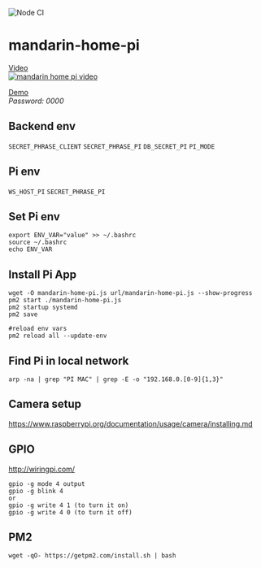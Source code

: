 ![Node CI](https://github.com/stesel/mandarin-home-pi/workflows/Node%20CI/badge.svg?branch=master)
# mandarin-home-pi

[Video](https://www.youtube.com/watch?v=7qVixwESHIk)  
[![mandarin home pi video](https://img.youtube.com/vi/7qVixwESHIk/0.jpg)](https://www.youtube.com/watch?v=7qVixwESHIk "video")

[Demo](https://mandarin-home-test.herokuapp.com/)  
*Password: 0000*

## Backend env
`SECRET_PHRASE_CLIENT`
`SECRET_PHRASE_PI`
`DB_SECRET_PI`
`PI_MODE`

## Pi env
`WS_HOST_PI`
`SECRET_PHRASE_PI`

## Set Pi env
```
export ENV_VAR="value" >> ~/.bashrc
source ~/.bashrc
echo ENV_VAR
```

## Install Pi App
```
wget -O mandarin-home-pi.js url/mandarin-home-pi.js --show-progress
pm2 start ./mandarin-home-pi.js
pm2 startup systemd
pm2 save

#reload env vars
pm2 reload all --update-env
```

## Find Pi in local network
```
arp -na | grep "PI MAC" | grep -E -o "192.168.0.[0-9]{1,3}"
```

## Camera setup
https://www.raspberrypi.org/documentation/usage/camera/installing.md

## GPIO
http://wiringpi.com/
```
gpio -g mode 4 output
gpio -g blink 4
or
gpio -g write 4 1 (to turn it on)
gpio -g write 4 0 (to turn it off)
```

## PM2
```
wget -qO- https://getpm2.com/install.sh | bash
```
